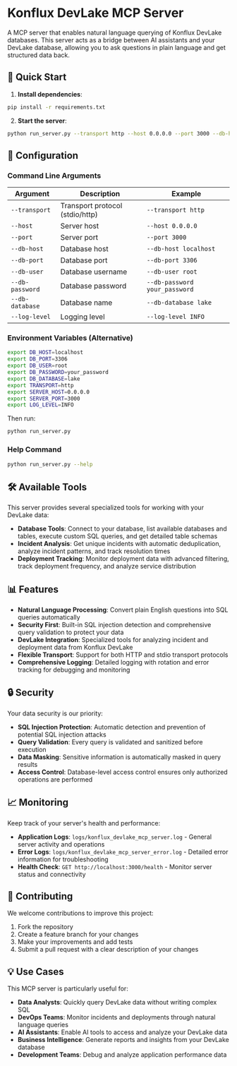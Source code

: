 # Konflux DevLake MCP Server

A MCP server that enables natural language querying of Konflux DevLake databases. This server acts as a bridge between AI assistants and your DevLake database, allowing you to ask questions in plain language and get structured data back.

## 🚀 Quick Start

1. **Install dependencies**:
```bash
pip install -r requirements.txt
```

2. **Start the server**:
```bash
python run_server.py --transport http --host 0.0.0.0 --port 3000 --db-host localhost --db-port 3306 --db-user root --db-password password --db-database lake
```

## 🔧 Configuration

### Command Line Arguments

| Argument | Description | Example |
|----------|-------------|---------|
| `--transport` | Transport protocol (stdio/http) | `--transport http` |
| `--host` | Server host | `--host 0.0.0.0` |
| `--port` | Server port | `--port 3000` |
| `--db-host` | Database host | `--db-host localhost` |
| `--db-port` | Database port | `--db-port 3306` |
| `--db-user` | Database username | `--db-user root` |
| `--db-password` | Database password | `--db-password your_password` |
| `--db-database` | Database name | `--db-database lake` |
| `--log-level` | Logging level | `--log-level INFO` |

### Environment Variables (Alternative)

```bash
export DB_HOST=localhost
export DB_PORT=3306
export DB_USER=root
export DB_PASSWORD=your_password
export DB_DATABASE=lake
export TRANSPORT=http
export SERVER_HOST=0.0.0.0
export SERVER_PORT=3000
export LOG_LEVEL=INFO
```

Then run:
```bash
python run_server.py
```

### Help Command
```bash
python run_server.py --help
```

## 🛠️ Available Tools

This server provides several specialized tools for working with your DevLake data:

- **Database Tools**: Connect to your database, list available databases and tables, execute custom SQL queries, and get detailed table schemas
- **Incident Analysis**: Get unique incidents with automatic deduplication, analyze incident patterns, and track resolution times
- **Deployment Tracking**: Monitor deployment data with advanced filtering, track deployment frequency, and analyze service distribution

## 📊 Features

- **Natural Language Processing**: Convert plain English questions into SQL queries automatically
- **Security First**: Built-in SQL injection detection and comprehensive query validation to protect your data
- **DevLake Integration**: Specialized tools for analyzing incident and deployment data from Konflux DevLake
- **Flexible Transport**: Support for both HTTP and stdio transport protocols
- **Comprehensive Logging**: Detailed logging with rotation and error tracking for debugging and monitoring

## 🔒 Security

Your data security is our priority:

- **SQL Injection Protection**: Automatic detection and prevention of potential SQL injection attacks
- **Query Validation**: Every query is validated and sanitized before execution
- **Data Masking**: Sensitive information is automatically masked in query results
- **Access Control**: Database-level access control ensures only authorized operations are performed

## 📈 Monitoring

Keep track of your server's health and performance:

- **Application Logs**: `logs/konflux_devlake_mcp_server.log` - General server activity and operations
- **Error Logs**: `logs/konflux_devlake_mcp_server_error.log` - Detailed error information for troubleshooting
- **Health Check**: `GET http://localhost:3000/health` - Monitor server status and connectivity

## 🤝 Contributing

We welcome contributions to improve this project:

1. Fork the repository
2. Create a feature branch for your changes
3. Make your improvements and add tests
4. Submit a pull request with a clear description of your changes

## 💡 Use Cases

This MCP server is particularly useful for:

- **Data Analysts**: Quickly query DevLake data without writing complex SQL
- **DevOps Teams**: Monitor incidents and deployments through natural language queries
- **AI Assistants**: Enable AI tools to access and analyze your DevLake data
- **Business Intelligence**: Generate reports and insights from your DevLake database
- **Development Teams**: Debug and analyze application performance data 
